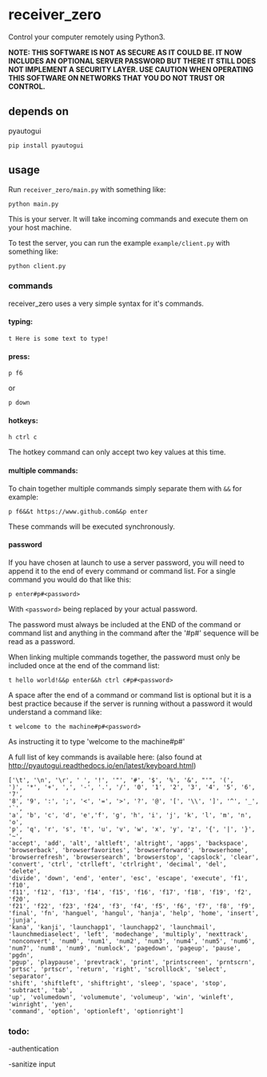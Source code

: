 # receiver_zero
Control your computer remotely using Python3. 

**NOTE: THIS SOFTWARE IS NOT AS SECURE AS IT COULD BE. IT NOW INCLUDES AN OPTIONAL SERVER PASSWORD BUT THERE IT STILL DOES NOT IMPLEMENT A SECURITY LAYER. USE CAUTION WHEN OPERATING THIS SOFTWARE ON NETWORKS THAT YOU DO NOT TRUST OR CONTROL.**
## depends on
pyautogui
```
pip install pyautogui
```

## usage
Run ```receiver_zero/main.py``` with something like:
```
python main.py
```
This is your server. It will take incoming commands and execute them on your host machine. 

To test the server, you can run the example ```example/client.py``` with something like:
```
python client.py
```
### commands
receiver_zero uses a very simple syntax for it's commands.

#### typing:
```
t Here is some text to type!
```
#### press:
```
p f6
```
or
```
p down
```
#### hotkeys:
```
h ctrl c
```
The hotkey command can only accept two key values at this time.
#### multiple commands:
To chain together multiple commands simply separate them with ```&&``` for example:
```
p f6&&t https://www.github.com&&p enter
```
These commands will be executed synchronously. 
#### password
If you have chosen at launch to use a server password, you will need to append it to the end of every command or command list. For a single command you would do that like this:
```
p enter#p#<password>
```
With ```<password>``` being replaced by your actual password. 

The password must always be included at the END of the command or command list and anything in the command after the '#p#' sequence will be read as a password. 

When linking multiple commands together, the password must only be included once at the end of the command list:
```
t hello world!&&p enter&&h ctrl c#p#<password>
```
A space after the end of a command or command list is optional but it is a best practice because if the server is running without a password it would understand a command like:
```
t welcome to the machine#p#<password>
```
As instructing it to type 'welcome to the machine#p#<password>'

A full list of key commands is available here: (also found at http://pyautogui.readthedocs.io/en/latest/keyboard.html)
```
['\t', '\n', '\r', ' ', '!', '"', '#', '$', '%', '&', "'", '(',
')', '*', '+', ',', '-', '.', '/', '0', '1', '2', '3', '4', '5', '6', '7',
'8', '9', ':', ';', '<', '=', '>', '?', '@', '[', '\\', ']', '^', '_', '`',
'a', 'b', 'c', 'd', 'e','f', 'g', 'h', 'i', 'j', 'k', 'l', 'm', 'n', 'o',
'p', 'q', 'r', 's', 't', 'u', 'v', 'w', 'x', 'y', 'z', '{', '|', '}', '~',
'accept', 'add', 'alt', 'altleft', 'altright', 'apps', 'backspace',
'browserback', 'browserfavorites', 'browserforward', 'browserhome',
'browserrefresh', 'browsersearch', 'browserstop', 'capslock', 'clear',
'convert', 'ctrl', 'ctrlleft', 'ctrlright', 'decimal', 'del', 'delete',
'divide', 'down', 'end', 'enter', 'esc', 'escape', 'execute', 'f1', 'f10',
'f11', 'f12', 'f13', 'f14', 'f15', 'f16', 'f17', 'f18', 'f19', 'f2', 'f20',
'f21', 'f22', 'f23', 'f24', 'f3', 'f4', 'f5', 'f6', 'f7', 'f8', 'f9',
'final', 'fn', 'hanguel', 'hangul', 'hanja', 'help', 'home', 'insert', 'junja',
'kana', 'kanji', 'launchapp1', 'launchapp2', 'launchmail',
'launchmediaselect', 'left', 'modechange', 'multiply', 'nexttrack',
'nonconvert', 'num0', 'num1', 'num2', 'num3', 'num4', 'num5', 'num6',
'num7', 'num8', 'num9', 'numlock', 'pagedown', 'pageup', 'pause', 'pgdn',
'pgup', 'playpause', 'prevtrack', 'print', 'printscreen', 'prntscrn',
'prtsc', 'prtscr', 'return', 'right', 'scrolllock', 'select', 'separator',
'shift', 'shiftleft', 'shiftright', 'sleep', 'space', 'stop', 'subtract', 'tab',
'up', 'volumedown', 'volumemute', 'volumeup', 'win', 'winleft', 'winright', 'yen',
'command', 'option', 'optionleft', 'optionright']
```
### todo:
-authentication

-sanitize input